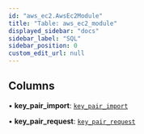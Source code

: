 ```yaml
---
id: "aws_ec2.AwsEc2Module"
title: "Table: aws_ec2_module"
displayed_sidebar: "docs"
sidebar_label: "SQL"
sidebar_position: 0
custom_edit_url: null
---
```


## Columns

• **key\_pair\_import**: [`key_pair_import`](aws_ec2_rpcs_import.KeyPairImportRpc.md)

• **key\_pair\_request**: [`key_pair_request`](aws_ec2_rpcs_request.KeyPairRequestRpc.md)
